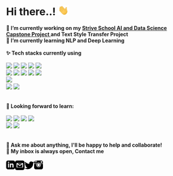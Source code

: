 <h1> Hi there..! <img src="https://github.com/UdawalaHewageDilan/UdawalaHewageDilan/blob/main/Hi.gif" width="29px"> </h1>


**🔭 I’m currently working on my <a href="https://github.com/UdawalaHewageDilan/StriveAI_Capstone"><b>Strive School AI and Data Science Capstone Project</b> </a> and Text Style Transfer Project**<br>
**🌱 I’m currently learning NLP and Deep Learning**
<br>
<br>
**✨ Tech stacks currently using** <br>
<br>
<code><a href="https://www.python.org/" target="_blank"><img height="50" src="https://www.vectorlogo.zone/logos/python/python-ar21.svg"></a></code>
<code><a href="https://pytorch.org/" target="_blank"><img height="50" src="https://www.vectorlogo.zone/logos/pytorch/pytorch-ar21.svg"></a></code>
<code><a href="https://jupyter.org/" target="_blank"><img height="50" src="https://www.vectorlogo.zone/logos/jupyter/jupyter-ar21.svg"></a></code>
<code><a href="https://analytics.google.com/" target="_blank"><img height="50" src="https://www.vectorlogo.zone/logos/google_analytics/google_analytics-ar21.svg"></a></code>
<code><a href="https://git-scm.com/" target="_blank"><img height="50" src="https://www.vectorlogo.zone/logos/git-scm/git-scm-ar21.svg"></a></code>
<br>
<code><a href="https://www.mysql.com/" target="_blank"><img height="50" src="https://www.vectorlogo.zone/logos/mysql/mysql-ar21.svg"></a></code>
<code><a href="https://www.sqlite.org/" target="_blank"><img height="50" src="https://www.vectorlogo.zone/logos/sqlite/sqlite-ar21.svg"></a></code>
<code><a href="https://www.json.org/" target="_blank"><img height="50" src="https://www.vectorlogo.zone/logos/json/json-ar21.svg"></a></code>
<code><a href="https://www.tensorflow.org/" target="_blank"><img height="50" src="https://www.vectorlogo.zone/logos/tensorflow/tensorflow-ar21.svg"></a></code>
<code><a href="https://spark.apache.org/" target="_blank"><img height="50" src="https://spark.apache.org/images/spark-logo-trademark.png"></a></code>
<br>
<code><a href="https://nodejs.org/en/" target="_blank"><img height="50" src="https://nodejs.org/static/images/logo.svg"></a></code>
<br>
<code><a href="https://opencv.org/" target="_blank"><img height="50" src="https://opencv.org/wp-content/uploads/2020/07/cropped-OpenCV_logo_white_600x.png"></a></code>
<code><a href="https://huggingface.co/" target="_blank"><img height="50" src="https://huggingface.co/front/assets/course-logo.svg"></a></code>
<br>
<br>
<br>
**🌱 Looking forward to learn:** <br>
<br>
<code><a href="https://www.javascript.com/" target="_blank"><img height="50" src="https://www.vectorlogo.zone/logos/javascript/javascript-ar21.svg"></a></code>
<code><a href="https://reactjs.org/" target="_blank"><img height="50" src="https://www.vectorlogo.zone/logos/reactjs/reactjs-ar21.svg"></a></code>
<code><a href="https://cloud.google.com/" target="_blank"><img height="50" src="https://www.vectorlogo.zone/logos/google_cloud/google_cloud-ar21.svg"></a></code>
<code><a href="https://aws.amazon.com/" target="_blank"><img height="50" src="https://www.vectorlogo.zone/logos/amazon_aws/amazon_aws-ar21.svg"></a></code>
<br>
<code><a href="" target="_blank"><img height="50" src="https://upload.wikimedia.org/wikipedia/commons/thumb/6/61/HTML5_logo_and_wordmark.svg/130px-HTML5_logo_and_wordmark.svg.png"></a></code>
<code><a href="" target="_blank"><img height="50" src="https://upload.wikimedia.org/wikipedia/commons/thumb/d/d5/CSS3_logo_and_wordmark.svg/120px-CSS3_logo_and_wordmark.svg.png"></a></code>
<br>
<br>
<br>
**💬 Ask me about anything, I'll be happy to help and collaborate!** <br>
**💬 My inbox is always open, Contact me**
<br>
<br> 
  <a href="https://www.linkedin.com/in/kanishka-dilan-udawala-hewage-a1176120a/" target="_blank">
   <img align="left" alt="UdawalaHewageDilan | Linkedin" width="24px" src="https://github.com/UdawalaHewageDilan/UdawalaHewageDilan/blob/main/iconmonstr-linkedin-3.svg" />
  </a>
  <a href="mailto:udawaladilan@gmail.com" target="_blank">
    <img align="left" alt="UdawalaHewageDilan | Gmail" width="26px" src="https://github.com/UdawalaHewageDilan/UdawalaHewageDilan/blob/main/iconmonstr-gmail-3.svg" />
  </a>
  <a href="https://twitter.com/DilanUdawala" target="_blank">
    <img align="left" alt="UdawalaHewageDilan | Twitter" width="26px" src="https://github.com/UdawalaHewageDilan/UdawalaHewageDilan/blob/main/iconmonstr-twitter-1.svg" />
  </a>
  <a href="https://www.instagram.com/moustachedcroissant/" target="_blank">
    <img align="left" alt="UdawalaHewageDilan | Instagram" width="24px" src="https://github.com/UdawalaHewageDilan/UdawalaHewageDilan/blob/main/iconmonstr-instagram-1.svg" />
  </a>
<br>
<br>
